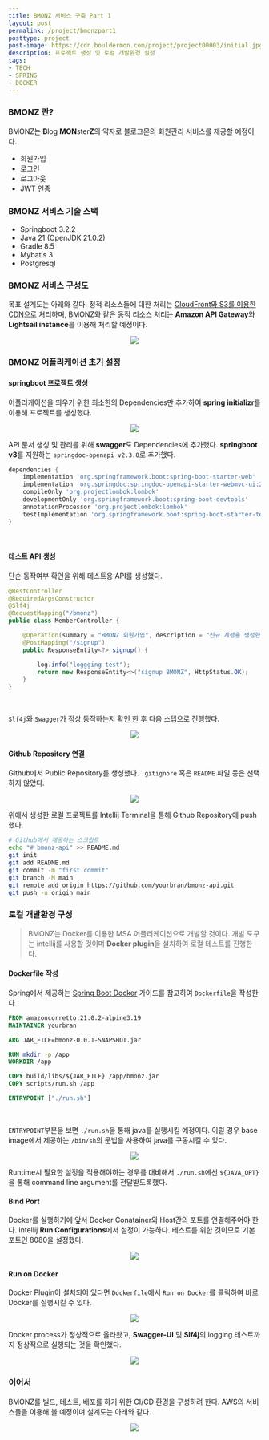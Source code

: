 ```yaml
---
title: BMONZ 서비스 구축 Part 1
layout: post
permalink: /project/bmonzpart1
posttype: project
post-image: https://cdn.bouldermon.com/project/project00003/initial.jpg
description: 프로젝트 생성 및 로컬 개발환경 설정
tags:
- TECH
- SPRING
- DOCKER
---
```


### BMONZ 란?
BMONZ는 **B**log **MON**ster**Z**의 약자로 블로그몬의 회원관리 서비스를 제공할 예정이다.
- 회원가입
- 로그인
- 로그아웃
- JWT 인증

### BMONZ 서비스 기술 스택
- Springboot 3.2.2
- Java 21 (OpenJDK 21.0.2)
- Gradle 8.5
- Mybatis 3
- Postgresql

### BMONZ 서비스 구성도
목표 설계도는 아래와 같다. 정적 리소스들에 대한 처리는 [CloudFront와 S3를 이용한 CDN](https://blog.bouldermon.com/project/blogmoncdnpart1)으로 처리하며, BMONZ와 같은 동적 리소스 처리는 **Amazon API Gateway**와 **Lightsail instance**를 이용해 처리할 예정이다.

<p align="center">
  <img src="https://cdn.bouldermon.com/project/project00003/overview.png">
</p>

### BMONZ 어플리케이션 초기 설정
#### springboot 프로젝트 생성
어플리케이션을 띄우기 위한 최소한의 Dependencies만 추가하여 **spring initializr**를 이용해 프로젝트를 생성했다.

<p align="center">
  <img src="https://cdn.bouldermon.com/project/project00003/springinitializr.png">
</p>

API 문서 생성 및 관리를 위해 **swagger**도 Dependencies에 추가했다. **springboot v3**를 지원하는 `springdoc-openapi v2.3.0`로 추가했다.

```gradle
dependencies {
	implementation 'org.springframework.boot:spring-boot-starter-web'
	implementation 'org.springdoc:springdoc-openapi-starter-webmvc-ui:2.3.0' // swagger-ui
	compileOnly 'org.projectlombok:lombok'
	developmentOnly 'org.springframework.boot:spring-boot-devtools'
	annotationProcessor 'org.projectlombok:lombok'
	testImplementation 'org.springframework.boot:spring-boot-starter-test'
}
```
<br/>

#### 테스트 API 생성
단순 동작여부 확인을 위해 테스트용 API를 생성했다.

```java
@RestController
@RequiredArgsConstructor
@Slf4j
@RequestMapping("/bmonz")
public class MemberController {

    @Operation(summary = "BMONZ 회원가입", description = "신규 계정을 생성한다.")
    @PostMapping("/signup")
    public ResponseEntity<?> signup() {

        log.info("loggging test");
        return new ResponseEntity<>("signup BMONZ", HttpStatus.OK);
    }
}
```
<br/>

`Slf4j`와 `Swagger`가 정상 동작하는지 확인 한 후 다음 스텝으로 진행했다.

<p align="center">
  <img src="https://cdn.bouldermon.com/project/project00003/local_run.png">
</p>


#### Github Repository 연결
Github에서 Public Repository를 생성했다. `.gitignore` 혹은 `README` 파일 등은 선택하지 않았다.

<p align="center">
  <img src="https://cdn.bouldermon.com/project/project00003/github_repo_create.png">
</p>

위에서 생성한 로컬 프로젝트를 Intellij Terminal을 통해 Github Repository에 push했다.

```bash
# Github에서 제공하는 스크립트
echo "# bmonz-api" >> README.md
git init
git add README.md
git commit -m "first commit"
git branch -M main
git remote add origin https://github.com/yourbran/bmonz-api.git
git push -u origin main
```

### 로컬 개발환경 구성
> BMONZ는 Docker를 이용한 MSA 어플리케이션으로 개발할 것이다. 개발 도구는 intellij를 사용할 것이며 **Docker plugin**을 설치하여 로컬 테스트를 진행한다.

#### Dockerfile 작성
Spring에서 제공하는 [Spring Boot Docker](https://spring.io/guides/topicals/spring-boot-docker/) 가이드를 참고하여 `Dockerfile`을 작성한다.

```Dockerfile
FROM amazoncorretto:21.0.2-alpine3.19
MAINTAINER yourbran

ARG JAR_FILE=bmonz-0.0.1-SNAPSHOT.jar

RUN mkdir -p /app
WORKDIR /app

COPY build/libs/${JAR_FILE} /app/bmonz.jar
COPY scripts/run.sh /app

ENTRYPOINT ["./run.sh"] 
```
<br/>

`ENTRYPOINT`부분을 보면 `./run.sh`을 통해 java를 실행시킬 예정이다. 이럴 경우 base image에서 제공하는 `/bin/sh`의 문법을 사용하여 java를 구동시킬 수 있다.

<p align="center">
  <img src="https://cdn.bouldermon.com/project/project00003/run_sh.png">
</p>

Runtime시 필요한 설정을 적용해야하는 경우를 대비해서 `./run.sh`에선 `${JAVA_OPT}`을 통해 command line argument를 전달받도록했다.

#### Bind Port
Docker를 실행하기에 앞서 Docker Conatainer와 Host간의 포트를 연결해주어야 한다. intellij **Run Configurations**에서 설정이 가능하다. 테스트를 위한 것이므로 기본 포트인 8080을 설정했다.

<p align="center">
  <img src="https://cdn.bouldermon.com/project/project00003/intellij_docker_bind_port.png">
</p>

#### Run on Docker
Docker Plugin이 설치되어 있다면 `Dockerfile`에서 `Run on Docker`를 클릭하여 바로 Docker를 실행시킬 수 있다.

<p align="center">
  <img src="https://cdn.bouldermon.com/project/project00003/dockerfile_run_button.png">
</p>

Docker process가 정상적으로 올라왔고, **Swagger-UI** 및 **Slf4j**의 logging 테스트까지 정상적으로 실행되는 것을 확인했다.

<p align="center">
  <img src="https://cdn.bouldermon.com/project/project00003/intellij_docker_run.png">
</p>

### 이어서
BMONZ를 빌드, 테스트, 배포를 하기 위한 CI/CD 환경을 구성하려 한다. AWS의 서비스들을 이용해 볼 예정이며 설계도는 아래와 같다.

<p align="center">
  <img src="https://cdn.bouldermon.com/project/project00004/overview.png">
</p>